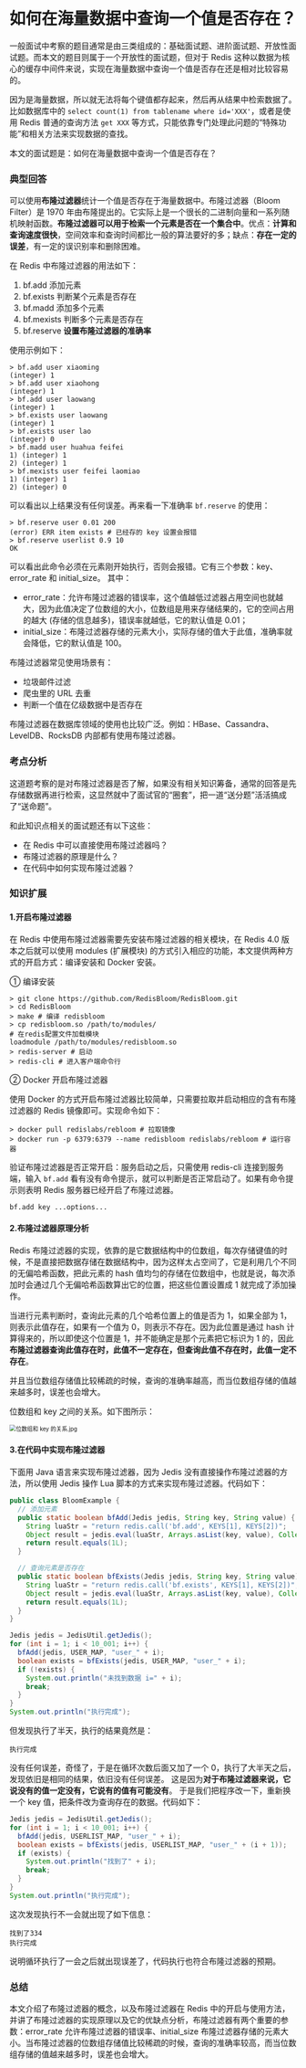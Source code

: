 # 如何在海量数据中查询一个值是否存在？

一般面试中考察的题目通常是由三类组成的：基础面试题、进阶面试题、开放性面试题。而本文的题目则属于一个开放性的面试题，但对于 Redis 这种以数据为核心的缓存中间件来说，实现在海量数据中查询一个值是否存在还是相对比较容易的。

因为是海量数据，所以就无法将每个键值都存起来，然后再从结果中检索数据了。比如数据库中的 `select count(1) from tablename where id='XXX'`，或者是使用 Redis 普通的查询方法 `get XXX` 等方式，只能依靠专门处理此问题的“特殊功能”和相关方法来实现数据的查找。

本文的面试题是：如何在海量数据中查询一个值是否存在？

### 典型回答

可以使用**布隆过滤器**统计一个值是否存在于海量数据中。布隆过滤器（Bloom Filter）是 1970 年由布隆提出的。它实际上是一个很长的二进制向量和一系列随机映射函数。**布隆过滤器可以用于检索一个元素是否在一个集合中**。优点：**计算和查询速度很快**，空间效率和查询时间都比一般的算法要好的多；缺点：**存在一定的误差**，有一定的误识别率和删除困难。

在 Redis 中布隆过滤器的用法如下：

1. bf.add 添加元素
2. bf.exists 判断某个元素是否存在
3. bf.madd 添加多个元素
4. bf.mexists 判断多个元素是否存在
5. bf.reserve **设置布隆过滤器的准确率**

使用示例如下：

```shell
> bf.add user xiaoming
(integer) 1
> bf.add user xiaohong
(integer) 1
> bf.add user laowang
(integer) 1
> bf.exists user laowang
(integer) 1
> bf.exists user lao
(integer) 0
> bf.madd user huahua feifei
1) (integer) 1
2) (integer) 1
> bf.mexists user feifei laomiao
1) (integer) 1
2) (integer) 0
```

可以看出以上结果没有任何误差。再来看一下准确率 `bf.reserve` 的使用：

```shell
> bf.reserve user 0.01 200
(error) ERR item exists # 已经存的 key 设置会报错
> bf.reserve userlist 0.9 10
OK
```

可以看出此命令必须在元素刚开始执行，否则会报错。它有三个参数：key、error_rate 和 initial_size。 其中：

- error_rate：允许布隆过滤器的错误率，这个值越低过滤器占用空间也就越大，因为此值决定了位数组的大小，位数组是用来存储结果的，它的空间占用的越大 (存储的信息越多)，错误率就越低，它的默认值是 0.01；
- initial_size：布隆过滤器存储的元素大小，实际存储的值大于此值，准确率就会降低，它的默认值是 100。

布隆过滤器常见使用场景有：

- 垃圾邮件过滤
- 爬虫里的 URL 去重
- 判断一个值在亿级数据中是否存在

布隆过滤器在数据库领域的使用也比较广泛。例如：HBase、Cassandra、LevelDB、RocksDB 内部都有使用布隆过滤器。

### 考点分析

这道题考察的是对布隆过滤器是否了解，如果没有相关知识筹备，通常的回答是先存储数据再进行检索，这显然就中了面试官的“圈套”，把一道“送分题”活活搞成了“送命题”。

和此知识点相关的面试题还有以下这些：

- 在 Redis 中可以直接使用布隆过滤器吗？
- 布隆过滤器的原理是什么？
- 在代码中如何实现布隆过滤器？

### 知识扩展

#### 1.开启布隆过滤器

在 Redis 中使用布隆过滤器需要先安装布隆过滤器的相关模块，在 Redis 4.0 版本之后就可以使用 modules (扩展模块) 的方式引入相应的功能，本文提供两种方式的开启方式：编译安装和 Docker 安装。

① 编译安装

```shell
> git clone https://github.com/RedisBloom/RedisBloom.git
> cd RedisBloom
> make # 编译 redisbloom
> cp redisbloom.so /path/to/modules/
# 在redis配置文件加载模块
loadmodule /path/to/modules/redisbloom.so
> redis-server # 启动
> redis-cli # 进入客户端命令行
```

② Docker 开启布隆过滤器

使用 Docker 的方式开启布隆过滤器比较简单，只需要拉取并启动相应的含有布隆过滤器的 Redis 镜像即可。实现命令如下：

```shell
> docker pull redislabs/rebloom # 拉取镜像
> docker run -p 6379:6379 --name redisbloom redislabs/rebloom # 运行容器
```

验证布隆过滤器是否正常开启：服务启动之后，只需使用 redis-cli 连接到服务端，输入 `bf.add` 看有没有命令提示，就可以判断是否正常启动了。如果有命令提示则表明 Redis 服务器已经开启了布隆过滤器。

```shell
bf.add key ...options...
```

#### 2.布隆过滤器原理分析

Redis 布隆过滤器的实现，依靠的是它数据结构中的位数组，每次存储键值的时候，不是直接把数据存储在数据结构中，因为这样太占空间了，它是利用几个不同的无偏哈希函数，把此元素的 hash 值均匀的存储在位数组中，也就是说，每次添加时会通过几个无偏哈希函数算出它的位置，把这些位置设置成 1 就完成了添加操作。

当进行元素判断时，查询此元素的几个哈希位置上的值是否为 1，如果全部为 1，则表示此值存在，如果有一个值为 0，则表示不存在。因为此位置是通过 hash 计算得来的，所以即使这个位置是 1，并不能确定是那个元素把它标识为 1 的，因此**布隆过滤器查询此值存在时，此值不一定存在，但查询此值不存在时，此值一定不存在**。

并且当位数组存储值比较稀疏的时候，查询的准确率越高，而当位数组存储的值越来越多时，误差也会增大。

位数组和 key 之间的关系。如下图所示： 

<img src="https://tva1.sinaimg.cn/large/007S8ZIlgy1gi490igi48j30oi0b3jrm.jpg" alt="位数组和 key 的关系.jpg" style="zoom:70%;" />

#### 3.在代码中实现布隆过滤器

下面用 Java 语言来实现布隆过滤器，因为 Jedis 没有直接操作布隆过滤器的方法，所以使用 Jedis 操作 Lua 脚本的方式来实现布隆过滤器。代码如下：

```java
public class BloomExample {
  // 添加元素
  public static boolean bfAdd(Jedis jedis, String key, String value) {
    String luaStr = "return redis.call('bf.add', KEYS[1], KEYS[2])";
    Object result = jedis.eval(luaStr, Arrays.asList(key, value), Collections.emptyList());
    return result.equals(1L);
  }

  // 查询元素是否存在
  public static boolean bfExists(Jedis jedis, String key, String value) {
    String luaStr = "return redis.call('bf.exists', KEYS[1], KEYS[2])";
    Object result = jedis.eval(luaStr, Arrays.asList(key, value), Collections.emptyList());
    return result.equals(1L);
  }
}
```

```java
Jedis jedis = JedisUtil.getJedis();
for (int i = 1; i < 10_001; i++) {
  bfAdd(jedis, USER_MAP, "user_" + i);
  boolean exists = bfExists(jedis, USER_MAP, "user_" + i);
  if (!exists) {
    System.out.println("未找到数据 i=" + i);
    break;
  }
}
System.out.println("执行完成");
```

但发现执行了半天，执行的结果竟然是：

```
执行完成
```

没有任何误差，奇怪了，于是在循环次数后面又加了一个 0，执行了大半天之后，发现依旧是相同的结果，依旧没有任何误差。 这是因为**对于布隆过滤器来说，它说没有的值一定没有，它说有的值有可能没有**。 于是我们把程序改一下，重新换一个 key 值，把条件改为查询存在的数据。代码如下：

```java
Jedis jedis = JedisUtil.getJedis();
for (int i = 1; i < 10_001; i++) {
  bfAdd(jedis, USERLIST_MAP, "user_" + i);
  boolean exists = bfExists(jedis, USERLIST_MAP, "user_" + (i + 1));
  if (exists) {
    System.out.println("找到了" + i);
    break;
  }
}
System.out.println("执行完成");
```

这次发现执行不一会就出现了如下信息：

```
找到了334
执行完成
```

说明循环执行了一会之后就出现误差了，代码执行也符合布隆过滤器的预期。

### 总结

本文介绍了布隆过滤器的概念，以及布隆过滤器在 Redis 中的开启与使用方法，并讲了布隆过滤器的实现原理以及它的优缺点分析，布隆过滤器有两个重要的参数：error_rate 允许布隆过滤器的错误率、initial_size 布隆过滤器存储的元素大小。当布隆过滤器的位数组存储值比较稀疏的时候，查询的准确率较高，而当位数组存储的值越来越多时，误差也会增大。